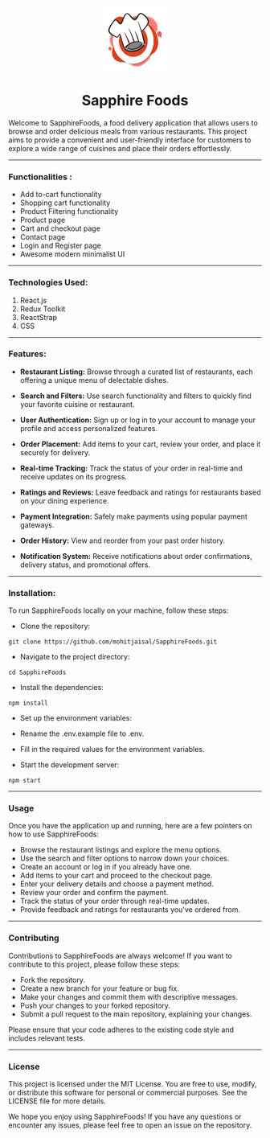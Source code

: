 <p align="center"><img src="https://raw.githubusercontent.com/mohitjaisal/SapphireFoods/master/src/assets/images/res-logo.png"></p>
<h1 align="center">Sapphire Foods</h1>



Welcome to SapphireFoods, a food delivery application that allows users to browse and order delicious meals from various restaurants. This project aims to provide a convenient and user-friendly interface for customers to explore a wide range of cuisines and place their orders effortlessly.

---

### Functionalities :

- Add to-cart functionality
- Shopping cart functionality
- Product Filtering functionality
- Product page
- Cart and checkout page
- Contact page
- Login and Register page
- Awesome modern minimalist UI

--- 

### Technologies Used:

1. React.js
2. Redux Toolkit
3. ReactStrap
4. CSS

---

### Features:
- **Restaurant Listing:** Browse through a curated list of restaurants, each offering a unique menu of delectable dishes.

- **Search and Filters:** Use search functionality and filters to quickly find your favorite cuisine or restaurant.

- **User Authentication:** Sign up or log in to your account to manage your profile and access personalized features.

- **Order Placement:** Add items to your cart, review your order, and place it securely for delivery.

- **Real-time Tracking:** Track the status of your order in real-time and receive updates on its progress.

- **Ratings and Reviews:** Leave feedback and ratings for restaurants based on your dining experience.

- **Payment Integration:** Safely make payments using popular payment gateways.

- **Order History:** View and reorder from your past order history.

- **Notification System:** Receive notifications about order confirmations, delivery status, and promotional offers.

---

### Installation:
To run SapphireFoods locally on your machine, follow these steps:

- Clone the repository:
```
git clone https://github.com/mohitjaisal/SapphireFoods.git
```

- Navigate to the project directory:
```
cd SapphireFoods
```

- Install the dependencies:
```
npm install
```

- Set up the environment variables:
 - Rename the .env.example file to .env.
 - Fill in the required values for the environment variables.

- Start the development server:
```
npm start
```

---

### Usage
Once you have the application up and running, here are a few pointers on how to use SapphireFoods:

- Browse the restaurant listings and explore the menu options.
- Use the search and filter options to narrow down your choices.
- Create an account or log in if you already have one.
- Add items to your cart and proceed to the checkout page.
- Enter your delivery details and choose a payment method.
- Review your order and confirm the payment.
- Track the status of your order through real-time updates.
- Provide feedback and ratings for restaurants you've ordered from.

---

### Contributing
Contributions to SapphireFoods are always welcome! If you want to contribute to this project, please follow these steps:

- Fork the repository.
- Create a new branch for your feature or bug fix.
- Make your changes and commit them with descriptive messages.
- Push your changes to your forked repository.
- Submit a pull request to the main repository, explaining your changes.
  
Please ensure that your code adheres to the existing code style and includes relevant tests.

---

### License
This project is licensed under the MIT License. You are free to use, modify, or distribute this software for personal or commercial purposes. See the LICENSE file for more details.

We hope you enjoy using SapphireFoods! If you have any questions or encounter any issues, please feel free to open an issue on the repository.
